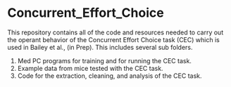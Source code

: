 # Concurrent_Effort_Choice

This repository contains all of the code and resources needed to carry out the operant behavior of the Concurrent Effort
Choice task (CEC) which is used in Bailey et al., (in Prep). This includes several sub folders.

1) Med PC programs for training and for running the CEC task.
2) Example data from mice tested with the CEC task.
3) Code for the extraction, cleaning, and analysis of the CEC task.
